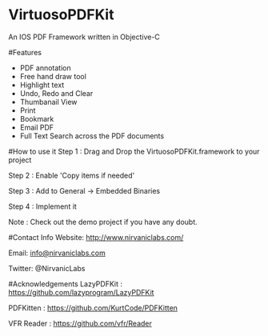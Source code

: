 # VirtuosoPDFKit
An IOS PDF Framework written in Objective-C

#Features
* PDF annotation
* Free hand draw tool
* Highlight text
* Undo, Redo and Clear
* Thumbanail View
* Print
* Bookmark
* Email PDF
* Full Text Search across the PDF documents


#How to use it
Step 1 : Drag and Drop the VirtuosoPDFKit.framework to your project

Step 2 : Enable 'Copy items if needed'

Step 3 : Add to General -> Embedded Binaries

Step 4 : Implement it

Note : Check out the demo project if you have any doubt.

#Contact Info
Website: http://www.nirvaniclabs.com/

Email: info@nirvaniclabs.com

Twitter: @NirvanicLabs



#Acknowledgements
LazyPDFKit : https://github.com/lazyprogram/LazyPDFKit

PDFKitten  : https://github.com/KurtCode/PDFKitten

VFR Reader : https://github.com/vfr/Reader
